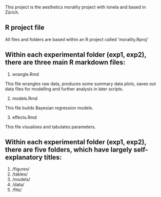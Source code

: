 This project is the aesthetics morality project with Ionela and based in Zürich. 

## R project file ##

All files and folders are based within an R project called 'morality.Rproj'

## Within each experimental folder (exp1, exp2), there are three main R markdown files: ##

1. wrangle.Rmd

This file wrangles raw data, produces some summary data plots, saves out data files for modelling and further analysis in later scripts.

2. models.Rmd

This file builds Bayesian regression models.

3. effects.Rmd

This file visualises and tabulates parameters.

## Within each experimental folder (exp1, exp2), there are five folders, which have largely self-explanatory titles: ##

1. /figures/
2. /tables/
3. /models/
4. /data/
5. /fits/
